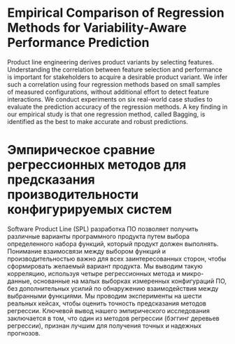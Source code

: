 # Empirical Comparison of Regression Methods for Variability-Aware Performance Prediction

Product line engineering derives product variants by selecting features.
Understanding the correlation between feature selection and performance is important for stakeholders to acquire a desirable product variant.
We infer such a correlation using four regression methods based on small samples of measured configurations, without additional effort to detect feature interactions.
We conduct experiments on six real-world case studies to evaluate the prediction accuracy of the regression methods.
A key finding in our empirical study is that one regression method, called Bagging, is identified as the best to make accurate and robust predictions.

# Эмпирическое сравние регрессионных методов для предсказания производительности конфигурируемых систем

Software Product Line (SPL) разработка ПО позволяет получить различные варианты программного продукта путем выбора определенного набора функций, который продукт должен выполнять.
Понимание взаимосвязи между выбором функций и производительностью важно для всех заинтересованных сторон, чтобы сформировать желаемый вариант продукта.
Мы выводим такую корреляцию, используя четыре регрессионных метода и микро-данные, основанные на малых выборках измеренных конфигураций ПО, без дополнительных усилий по обнаружению взаимодействия между выбранными функциями.
Мы проводим эксперименты на шести реальных кейсах, чтобы оценить точность предсказания методов регрессии.
Ключевой вывод нашего эмпирического исследования заключается в том, что один из методов регрессии (бэггинг деревьев регрессии), признан лучшим для получения точных и надежных прогнозов.
